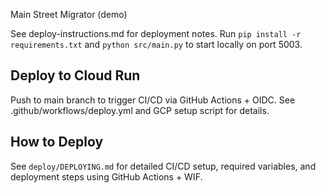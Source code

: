 Main Street Migrator (demo)

See deploy-instructions.md for deployment notes. Run `pip install -r requirements.txt` and `python src/main.py` to start locally on port 5003.

## Deploy to Cloud Run
Push to main branch to trigger CI/CD via GitHub Actions + OIDC. See .github/workflows/deploy.yml and GCP setup script for details.

## How to Deploy
See `deploy/DEPLOYING.md` for detailed CI/CD setup, required variables, and deployment steps using GitHub Actions + WIF.
